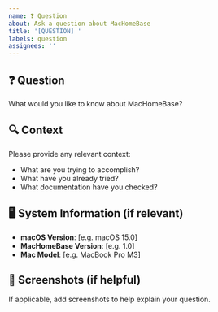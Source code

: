 ```yaml
---
name: ❓ Question
about: Ask a question about MacHomeBase
title: '[QUESTION] '
labels: question
assignees: ''
---
```


## ❓ Question
What would you like to know about MacHomeBase?

## 🔍 Context
Please provide any relevant context:
- What are you trying to accomplish?
- What have you already tried?
- What documentation have you checked?

## 🖥️ System Information (if relevant)
- **macOS Version**: [e.g. macOS 15.0]
- **MacHomeBase Version**: [e.g. 1.0]
- **Mac Model**: [e.g. MacBook Pro M3]

## 📸 Screenshots (if helpful)
If applicable, add screenshots to help explain your question.